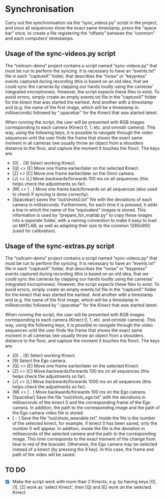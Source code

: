# Synchronisation

Carry out the synchronisation via the “sync_videos.py” script in the project, and once all sequences show the exact same timestamp, press the “space bar” once, to create a file registering the “offsets” between the “common” and each computers’ timestamps.

## Usage of the sync-videos.py script

The “ceilcam-demo” project contains a script named “sync-videos.py” that must be run to perform the syncing. It is necessary to have an “events.txt” file in each “captureX” folder, that describes the “noise” or “keypress” events captured during recording (this is based on an old idea, that we could sync the cameras by clapping our hands loudly using the cameras’ integrated microphones). However, the script expects these files to exist. To avoid errors, simply create an empty events.txt file in the “captureX” folder for the kinect that was started the earliest. And another with a timestamp and (e.g. the name of the first image, which will be a timestamp in milliseconds) followed by “;spacebar” for the Kinect that was started latest.

When running the script, the user will be presented with RGB images corresponding to each camera (Kinect 0, 1, etc. and omnidir camera). This way, using the following keys, it is possible to navigate through the video sequences until the user finds the frame that shows the exact same moment in all cameras (we usually throw an object from a shoulders distance to the floor, and capture the moment it touches the floor). The keys are:

- [0] .. [9] Select working Kinect.
- [Q] <> [E] Move one frame earlier/later on the selected Kinect.
- [Z] <> [C] Move one frame earlier/later on the Omni camera.
- [J] <> [L] Move backwards/forwards 100 ms on all sequences (this helps check the adjustments so far).
- [M] <> [ . ] Move one frame back/forwards on all sequences (also used to check if syncing is done correctly).
- [Spacebar] saves the “out/shots0.txt” file with the deviations of each camera in milliseconds. Furthermore, for each time it is pressed, it adds a line in which the name of the “equivalent” images is stored. This information is used by “prepare_for_matlab.py” to copy these images into a separate folder, with a naming convention to make it easy to load on MATLAB, as well as adapting their size to the common 1280x900 (used for calibration).

## Usage of the sync-extras.py script

The “ceilcam-demo” project contains a script named “sync-videos.py” that must be run to perform the syncing. It is necessary to have an “events.txt” file in each “captureX” folder, that describes the “noise” or “keypress” events captured during recording (this is based on an old idea, that we could sync the cameras by clapping our hands loudly using the cameras’ integrated microphones). However, the script expects these files to exist. To avoid errors, simply create an empty events.txt file in the “captureX” folder for the kinect that was started the earliest. And another with a timestamp and (e.g. the name of the first image, which will be a timestamp in milliseconds) followed by “;spacebar” for the Kinect that was started latest.

When running the script, the user will be presented with RGB images corresponding to each camera (Kinect 0, 1, etc. and omnidir camera). This way, using the following keys, it is possible to navigate through the video sequences until the user finds the frame that shows the exact same moment in all cameras (we usually throw an object from a shoulders distance to the floor, and capture the moment it touches the floor). The keys are:

- [0] .. [8] Select working Kinect.
- [9]        Select the Ego camera.
- [Q] <> [E] Move one frame earlier/later on the selected Kinect.
- [Z] <> [C] Move backwards/forwards 100 ms on all sequences (this helps check the adjustments so far).
- [J] <> [L] Move backwards/forwards 1000 ms on all sequences (this helps check the adjustments so far).
- [M] <> [ . ] Move backwards/forwards 100 ms on the Ego camera.
- [Spacebar] Save the file “out/shots_ego.txt” with the deviations in milliseconds of the kinect 0 and the corresponding frame of the Ego camera. In addition, the path to the corresponding image and the path of the Ego camera video file is stored.
- [ - ] Save the file “out/shots_wearable.txt”. Inside the file is the number of the selected kinect, for example, if kinect 0 has been saved, only the number 0 will appear. In addition, inside the file is the deviation in milliseconds of the selected camera and the path to the corresponding image. This time corresponds to the exact moment of the change from blue to red of the bracelet. Otherwise, the Ego camera may be selected instead of a kinect (by pressing the 9 key). In this case, the frame and path of the video will be saved.

## TO DO

* [x] Make the script work with more than 2 Kinects, e.g. by having keys [0], [1], [2] work as 'select Kinect', then [Q] and [E] work on the selected Kinect.